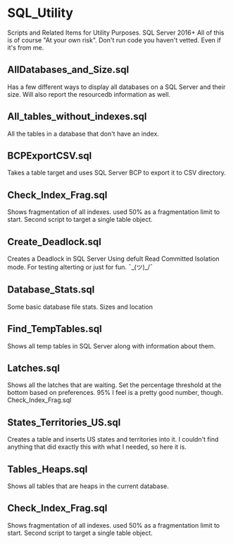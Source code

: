 # SQL_Utility
Scripts and Related Items for Utility Purposes. SQL Server 2016+
All of this is of course "At your own risk". Don't run code you haven't vetted. Even if it's from me.

## AllDatabases_and_Size.sql
Has a few different ways to display all databases on a SQL Server and their size. Will also report the resourcedb information as well.

## All_tables_without_indexes.sql
All the tables in a database that don't have an index.

## BCPExportCSV.sql
Takes a table target and uses SQL Server BCP to export it to CSV directory.

## Check_Index_Frag.sql
Shows fragmentation of all indexes. used 50% as a fragmentation limit to start. Second script to target a single table object.

## Create_Deadlock.sql
Creates a Deadlock in SQL Server Using defult Read Committed Isolation mode. For testing alterting or just for fun. ¯\_(ツ)_/¯

## Database_Stats.sql
Some basic database file stats. Sizes and location

## Find_TempTables.sql
Shows all temp tables in SQL Server along with information about them.

## Latches.sql
Shows all the latches that are waiting. Set the percentage threshold at the bottom based on preferences. 95% I feel is a pretty good number, though.
Check_Index_Frag.sql

## States_Territories_US.sql
Creates a table and inserts US states and territories into it. I couldn't find anything that did exactly this with what I needed, so here it is.

## Tables_Heaps.sql
Shows all tables that are heaps in the current database.

## Check_Index_Frag.sql
Shows fragmentation of all indexes. used 50% as a fragmentation limit to start. Second script to target a single table object.